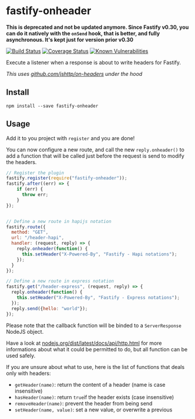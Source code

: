 # fastify-onheader

**This is deprecated and not be updated anymore.  Since Fastify v0.30, you can do it natively with the `onSend` hook,
 that is better, and fully asynchronous. It's kept just for version prior v0.30**

[![Build Status](https://travis-ci.org/lolo32/fastify-onheader.svg?branch=master)](https://travis-ci.org/lolo32/fastify-onheader)
[![Coverage Status](https://coveralls.io/repos/github/lolo32/fastify-onheader/badge.svg)](https://coveralls.io/github/lolo32/fastify-onheader)
[![Known Vulnerabilities](https://snyk.io/test/github/lolo32/fastify-onheader/badge.svg)](https://snyk.io/test/github/lolo32/fastify-onheader)

Execute a listener when a response is about to write headers for Fastify.

_This uses [github.com/jshttp/on-headers](https://github.com/jshttp/on-headers) under the hood_

## Install

``
npm install --save fastify-onheader
``

## Usage

Add it to you project with `register` and you are done!

You can now configure a new route, and call the new `reply.onheader()` to add a function that will be called just
before the request is send to modify the headers.

```javascript
// Register the plugin
fastify.register(require("fastify-onheader"));
fastify.after((err) => {
    if (err) {
      throw err;
    }
});


// Define a new route in hapijs notation
fastify.route({
  method: "GET",
  url: "/header-hapi",
  handler: (request, reply) => {
    reply.onheader(function() {
      this.setHeader("X-Powered-By", "Fastify - Hapi notations");
    });
  }
});

// Define a new route in express notation
fastify.get("/header-express", (request, reply) => {
  reply.onheader(function() {
    this.setHeader("X-Powered-By", "Fastify - Express notations");
  });
  reply.send({hello: "world"});
});
```

Please note that the callback function will be binded to a `ServerResponse` NodeJS object.
  
Have a look at
[nodejs.org/dist/latest/docs/api/http.html](https://nodejs.org/dist/latest/docs/api/http.html#http_class_http_serverresponse)
for more informations about what it could be permitted to do, but all function can be used safely.

If you are unsure about what to use, here is the list of functions that deals only with headers:

* `getHeader(name)`: return the content of a header (name is case insensitive)
* `hasHeader(name)`: return `true`if the header exists (case insensitive)
* `removeHeader(name)`: prevent the header from being send
* `setHeader(name, value)`: set a new value, or overwrite a previous
